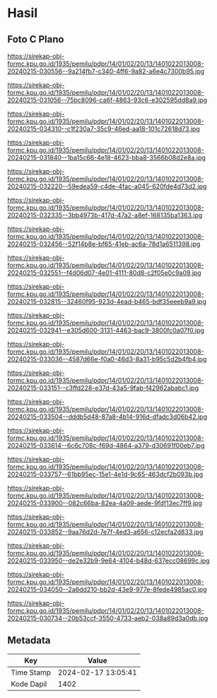 # Hasil

## Foto C Plano

https://sirekap-obj-formc.kpu.go.id/1935/pemilu/pdpr/14/01/02/20/13/1401022013008-20240215-030556--9a214fb7-c340-4ff6-9a82-a6e4c7300b95.jpg

https://sirekap-obj-formc.kpu.go.id/1935/pemilu/pdpr/14/01/02/20/13/1401022013008-20240215-031056--75bc8096-ca6f-4863-93c6-e302595dd8a9.jpg

https://sirekap-obj-formc.kpu.go.id/1935/pemilu/pdpr/14/01/02/20/13/1401022013008-20240215-034310--c1f230a7-35c9-46ed-aa18-101c72618d73.jpg

https://sirekap-obj-formc.kpu.go.id/1935/pemilu/pdpr/14/01/02/20/13/1401022013008-20240215-031840--1ba15c66-4e18-4623-bba8-3566b08d2e8a.jpg

https://sirekap-obj-formc.kpu.go.id/1935/pemilu/pdpr/14/01/02/20/13/1401022013008-20240215-032220--59edea59-c4de-4fac-a045-620fde4d73d2.jpg

https://sirekap-obj-formc.kpu.go.id/1935/pemilu/pdpr/14/01/02/20/13/1401022013008-20240215-032335--3bb4973b-417d-47a2-a8ef-168135ba1363.jpg

https://sirekap-obj-formc.kpu.go.id/1935/pemilu/pdpr/14/01/02/20/13/1401022013008-20240215-032456--52f14b8e-bf65-41eb-ac6a-78d1a6511398.jpg

https://sirekap-obj-formc.kpu.go.id/1935/pemilu/pdpr/14/01/02/20/13/1401022013008-20240215-032551--f4d06d07-4e01-4111-80d8-c2f05e0c9a09.jpg

https://sirekap-obj-formc.kpu.go.id/1935/pemilu/pdpr/14/01/02/20/13/1401022013008-20240215-032815--32460f95-923d-4ead-b465-bdf35eeeb9a9.jpg

https://sirekap-obj-formc.kpu.go.id/1935/pemilu/pdpr/14/01/02/20/13/1401022013008-20240215-032941--e305d600-3131-4463-bac9-3800fc0a07f0.jpg

https://sirekap-obj-formc.kpu.go.id/1935/pemilu/pdpr/14/01/02/20/13/1401022013008-20240215-033036--4587d66e-f0a0-46d3-8a31-b95c5d2b4fb4.jpg

https://sirekap-obj-formc.kpu.go.id/1935/pemilu/pdpr/14/01/02/20/13/1401022013008-20240215-033151--c3ffd228-e37d-43a5-9fab-f42962ababc1.jpg

https://sirekap-obj-formc.kpu.go.id/1935/pemilu/pdpr/14/01/02/20/13/1401022013008-20240215-033504--dddb5d48-87a8-4b14-916d-dfadc3d06b42.jpg

https://sirekap-obj-formc.kpu.go.id/1935/pemilu/pdpr/14/01/02/20/13/1401022013008-20240215-033614--6c6c708c-f69d-4864-a379-d30691f00eb7.jpg

https://sirekap-obj-formc.kpu.go.id/1935/pemilu/pdpr/14/01/02/20/13/1401022013008-20240215-033757--61bb95ec-15e1-4e1d-9c65-463dcf2b093b.jpg

https://sirekap-obj-formc.kpu.go.id/1935/pemilu/pdpr/14/01/02/20/13/1401022013008-20240215-033900--082c66ba-82ea-4a09-aede-9fdf13ec7ff9.jpg

https://sirekap-obj-formc.kpu.go.id/1935/pemilu/pdpr/14/01/02/20/13/1401022013008-20240215-033852--9aa76d2d-7e7f-4ed3-a656-c12ecfa2d833.jpg

https://sirekap-obj-formc.kpu.go.id/1935/pemilu/pdpr/14/01/02/20/13/1401022013008-20240215-033950--de2e32b9-9e64-4104-b48d-637ecc08699c.jpg

https://sirekap-obj-formc.kpu.go.id/1935/pemilu/pdpr/14/01/02/20/13/1401022013008-20240215-034050--2a6dd210-bb2d-43e9-977e-8fede4985ac0.jpg

https://sirekap-obj-formc.kpu.go.id/1935/pemilu/pdpr/14/01/02/20/13/1401022013008-20240215-030734--20b53ccf-3550-4733-aeb2-038a89d3a0db.jpg


## Metadata

| Key        | Value               |
| ---------- | ------------------- |
| Time Stamp | 2024-02-17 13:05:41 |
| Kode Dapil | 1402                |



